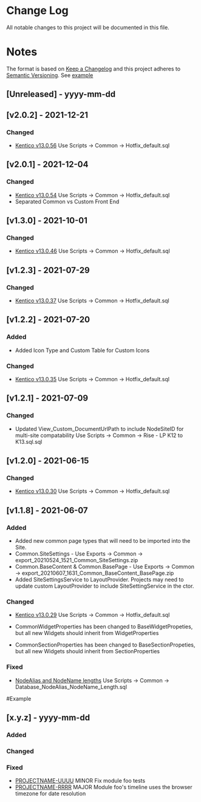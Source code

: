 
# Change Log
All notable changes to this project will be documented in this file.
 
# Notes
The format is based on [Keep a Changelog](httpkeepachangelog.com)
and this project adheres to [Semantic Versioning](httpsemver.org).
See [example](https://gist.githubusercontent.com/juampynr/4c18214a8eb554084e21d6e288a18a2c/raw/6d61b1ced1c66349cf9ef6ce5eb84546ebf6e79d/CHANGELOG.md)

## [Unreleased] - yyyy-mm-dd

## [v2.0.2] - 2021-12-21

### Changed
- [Kentico v13.0.56](https://devnet.kentico.com/download/hotfixes)
  Use Scripts -> Common -> Hotfix_default.sql
  
## [v2.0.1] - 2021-12-04

### Changed
- [Kentico v13.0.54](https://devnet.kentico.com/download/hotfixes)
  Use Scripts -> Common -> Hotfix_default.sql
- Separated Common vs Custom Front End

## [v1.3.0] - 2021-10-01

### Changed
- [Kentico v13.0.46](https://devnet.kentico.com/download/hotfixes)
  Use Scripts -> Common -> Hotfix_default.sql

## [v1.2.3] - 2021-07-29

### Changed
- [Kentico v13.0.37](https://devnet.kentico.com/download/hotfixes)
  Use Scripts -> Common -> Hotfix_default.sql

## [v1.2.2] - 2021-07-20

### Added
- Added Icon Type and Custom Table for Custom Icons

### Changed
- [Kentico v13.0.35](https://devnet.kentico.com/download/hotfixes)
  Use Scripts -> Common -> Hotfix_default.sql

## [v1.2.1] - 2021-07-09

### Changed
- Updated View_Custom_DocumentUrlPath to include NodeSiteID for multi-site compatability
  Use Scripts -> Common -> Rise - LP K12 to K13.sql.sql

## [v1.2.0] - 2021-06-15

### Changed
- [Kentico v13.0.30](https://devnet.kentico.com/download/hotfixes)
  Use Scripts -> Common -> Hotfix_default.sql


## [v1.1.8] - 2021-06-07
 
### Added
- Added new common page types that will need to be imported into the Site.
- Common.SiteSettings - Use Exports -> Common -> export_20210524_1521_Common_SiteSettings.zip
- Common.BaseContent & Common.BasePage - Use Exports -> Common -> export_20210607_1631_Common_BaseContent_BasePage.zip
- Added SiteSettingsService to LayoutProvider. Projects may need to update custom LayoutProvider to include SiteSettingService in the ctor.
### Changed
- [Kentico v13.0.29](https://devnet.kentico.com/download/hotfixes)
  Use Scripts -> Common -> Hotfix_default.sql
  
- CommonWidgetProperties has been changed to BaseWidgetPropeties, but all new Widgets should inherit from WidgetProperties

- CommonSectionProperties has been changed to BaseSectionPropeties, but all new Widgets should inherit from SectionProperties

### Fixed
- [NodeAlias and NodeName lengths](https://riseinteractive.atlassian.net/wiki/spaces/webdev/pages/2629140485/NodeAlias%2BNodeName%2BMax%2BLength)
  Use Scripts -> Common -> Database_NodeAlias_NodeName_Length.sql
  
#Example
 
## [x.y.z] - yyyy-mm-dd
 
### Added
   
### Changed
 
### Fixed
 
- [PROJECTNAME-UUUU](httptickets.projectname.combrowsePROJECTNAME-UUUU)
  MINOR Fix module foo tests
- [PROJECTNAME-RRRR](httptickets.projectname.combrowsePROJECTNAME-RRRR)
  MAJOR Module foo's timeline uses the browser timezone for date resolution 